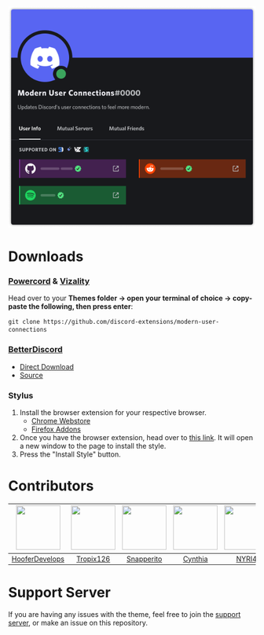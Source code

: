 <img src="./assets/banner.png">

# Downloads
### **[Powercord](https://powercord.dev/) & [Vizality](https://vizality.com/)**
Head over to your **Themes folder -> open your terminal of choice -> copy-paste the following, then press enter**:
```
git clone https://github.com/discord-extensions/modern-user-connections
```

### **[BetterDiscord](https://betterdiscord.app/)**
- [Direct Download](https://github.com/discord-extensions/modern-user-connections/releases/download/betterdiscord/modern-user-connections.theme.css)
- [Source](https://discord-extensions.github.io/modern-user-connections/src/source.css)

### **Stylus**
1. Install the browser extension for your respective browser.
    - [Chrome Webstore](https://chrome.google.com/webstore/detail/stylus/clngdbkpkpeebahjckkjfobafhncgmne)
    - [Firefox Addons](https://addons.mozilla.org/en-US/firefox/addon/styl-us/)
2. Once you have the browser extension, head over to [this link](https://github.com/discord-extensions/modern-user-connections/raw/main/clients/stylus/modern-user-connections.user.css). It will open a new window to the page to install the style.
3. Press the "Install Style" button.

# Contributors
|<a href="https://github.com/HooferDevelops"><img src="https://avatars.githubusercontent.com/u/60201971?v=4" width="90px" height="90px"></a>|<a href="https://github.com/Tropix126"><img src="https://avatars.githubusercontent.com/u/42101043?v=4" width="90px" height="90px"></a>|<a href="https://github.com/Snapperito"><img src="https://avatars.githubusercontent.com/u/52221287?v=4" width="90px" height="90px"></a>|<a href="https://github.com/cyyynthia"><img src="https://avatars.githubusercontent.com/u/9999055?v=4" width="90px" height="90px"></a>|<a href="https://github.com/NYRI4"><img src="https://avatars.githubusercontent.com/u/65369563?v=4" width="90px" height="90px"></a>|<a href="https://github.com/BenSegal855"><img src="https://avatars.githubusercontent.com/u/34194692?v=4" width="90px" height="90px"></a>|<a href="https://github.com/Piggered"><img src="https://avatars.githubusercontent.com/u/19157702?v=4" width="90px" height="90px"></a>|
|:-:|:-:|:-:|:-:|:-:|:-:|:-:|
|[HooferDevelops](https://github.com/HooferDevelops)|[Tropix126](https://github.com/Tropix126)|[Snapperito](https://github.com/Snapperito)|[Cynthia](https://github.com/cyyynthia)|[NYRI4](https://github.com/NYRI4)|[BenSegal855](https://github.com/BenSegal855)|[Piggered](https://github.com/Piggered)|

# Support Server
If you are having any issues with the theme, feel free to join the [support server](https://discord.gg/vYdXbEzqDs), or make an issue on this repository.